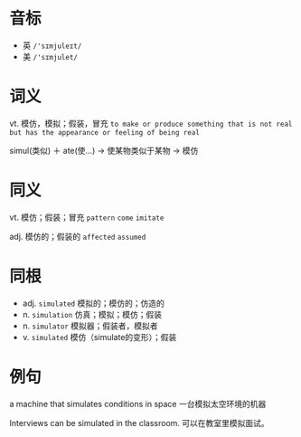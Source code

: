 # 音标

- 英 `/'sɪmjuleɪt/`
- 美 `/'sɪmjulet/`

# 词义

vt. 模仿，模拟；假装，冒充
`to make or produce something that is not real but has the appearance or feeling of being real`



simul(类似) ＋ ate(使…) → 使某物类似于某物 → 模仿

# 同义

vt. 模仿；假装；冒充
`pattern` `come` `imitate`

adj. 模仿的；假装的
`affected` `assumed`

# 同根

- adj. `simulated` 模拟的；模仿的；仿造的
- n. `simulation` 仿真；模拟；模仿；假装
- n. `simulator` 模拟器；假装者，模拟者
- v. `simulated` 模仿（simulate的变形）；假装

# 例句

a machine that simulates conditions in space
一台模拟太空环境的机器

Interviews can be simulated in the classroom.
可以在教室里模拟面试。


